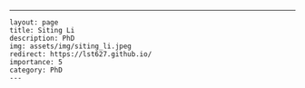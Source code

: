 ---
    layout: page
    title: Siting Li
    description: PhD
    img: assets/img/siting_li.jpeg
    redirect: https://lst627.github.io/
    importance: 5
    category: PhD
    ---
    